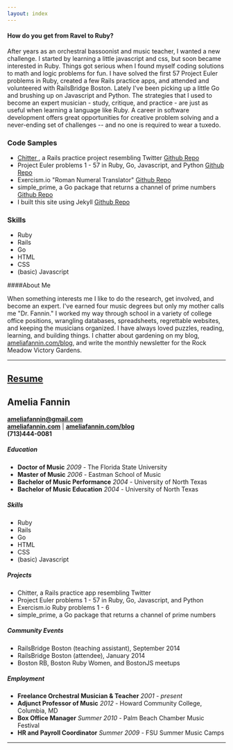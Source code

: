 ```yaml
---
layout: index
---
```



#### How do you get from Ravel to Ruby?
 

 After years as an orchestral bassoonist and music teacher, I wanted a new challenge. I started by learning a little javascript and css, but soon became interested in Ruby. Things got serious when I found myself coding solutions to math and logic problems for fun. I have solved the first 57 Project Euler problems in Ruby, created a few Rails practice apps, and attended and volunteered with RailsBridge Boston. Lately I've been picking up a little Go and brushing up on Javascript and Python. The strategies that I used to become an expert musician - study, critique, and practice - are just as useful when learning a language like Ruby. A career in software development offers great opportunities for creative problem solving and a never-ending set of challenges -- and no one is required to wear a tuxedo.

<div class="col">
  <h3>Code Samples</h3>
  <ul>
    <li>
      <a href="https://young-sands-6021.herokuapp.com" target="_blank">
        Chitter
      </a>
       , a Rails practice project resembling Twitter
      <a href="https://github.com/AmeliaFannin/chitter_app" target="_blank">
        Github Repo
      </a>
    </li>
    <li>
      Project Euler problems 1 - 57 in Ruby, Go, Javascript, and Python
      <a href="https://github.com/AmeliaFannin/euler" target="_blank">
        Github Repo
      </a>
    </li>
    <li>
      Exercism.io "Roman Numeral Translator"
      <a href="https://github.com/AmeliaFannin/Exercism-Ruby" target="_blank">
        Github Repo
      </a>
    </li>
    <li>
      simple_prime, a Go package that returns a channel of prime numbers
      <a href="https://github.com/AmeliaFannin/simple_prime" target="_blank">
        Github Repo
      </a>
    </li>
    <li>
      I built this site using Jekyll
      <a href="https://github.com/AmeliaFannin/AmeliaFannin.github.io" target="_blank">
        Github Repo
      </a>
    </li>
  </ul>
</div>

<div class= "col">
  <h3>Skills</h3>
  <ul>
    <li>Ruby</li>
    <li>Rails</li>
    <li>Go</li> 
    <li>HTML</li>
    <li>CSS</li>
    <li>(basic) Javascript</li>
  </ul>
</div>

####About Me


 When something interests me I like to do the research, get involved, and become an expert. I've earned four music degrees but only my mother calls me "Dr. Fannin." I worked my way through school in a variety of college office positions, wrangling databases, spreadsheets, regrettable websites, and keeping the musicians organized. I have always loved puzzles, reading, learning, and building things. I chatter about gardening on my blog, <a href="http://ameliafannin.com/blog" target="blank">ameliafannin.com/blog</a>, and write the monthly newsletter for the Rock Meadow Victory Gardens. 
 
---

<div class="resume-head">
  <h2><a href="/fannin_resume_2014.pdf" rel="download">Resume</a></h2>
</div>

## Amelia Fannin
**[ameliafannin@gmail.com](mailto://ameliafannin@gmail.com)**    
**[ameliafannin.com](http://ameliafannin.com)** | **[ameliafannin.com/blog](http://ameliafannin.com/blog)**    
**(713)444-0081**

##### Education
* **Doctor of Music** *2009* - The Florida State University 
* **Master of Music** *2006* - Eastman School of Music 
* **Bachelor of Music Performance** *2004* - University of North Texas
* **Bachelor of Music Education** *2004* - University of North Texas

##### Skills
* Ruby
* Rails
* Go 
* HTML
* CSS
* (basic) Javascript

##### Projects
* Chitter, a Rails practice app resembling Twitter
* Project Euler problems 1 - 57 in Ruby, Go, Javascript, and Python 
* Exercism.io Ruby problems 1 - 6
* simple_prime, a Go package that returns a channel of prime numbers

##### Community Events
* RailsBridge Boston (teaching assistant), September 2014
* RailsBridge Boston (attendee), January 2014
* Boston RB, Boston Ruby Women, and BostonJS meetups

##### Employment
* **Freelance Orchestral Musician & Teacher** *2001 - present*
* **Adjunct Professor of Music** *2012* - Howard Community College, Columbia, MD 
* **Box Office Manager** *Summer 2010* - Palm Beach Chamber Music Festival
* **HR and Payroll Coordinator** *Summer 2009* - FSU Summer Music Camps

---





